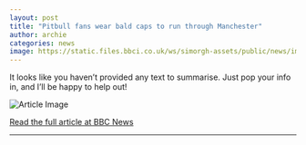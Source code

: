 ```yaml
---
layout: post
title: "Pitbull fans wear bald caps to run through Manchester"
author: archie
categories: news
image: https://static.files.bbci.co.uk/ws/simorgh-assets/public/news/images/metadata/poster-1024x576.png
---
```

It looks like you haven’t provided any text to summarise. Just pop your info in, and I’ll be happy to help out!

![Article Image](https://static.files.bbci.co.uk/ws/simorgh-assets/public/news/images/metadata/poster-1024x576.png)

[Read the full article at BBC News](https://www.bbc.com/news/videos/cy0kyj48z2ro?at_medium=RSS&at_campaign=rss)

---
